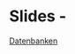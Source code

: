# Slides - 
[Datenbanken](file:///home/malte/OneDriver/01_Studium/3.Semester/Datenbanken/Slides/dbs1_06.pdf)
